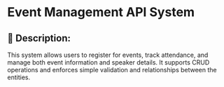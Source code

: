 # Event Management API System

## 🧾 Description:


This system allows users to register for events, track attendance, and manage both event information and speaker details. It supports CRUD operations and enforces simple validation and relationships between the entities.
